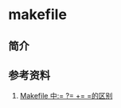 # makefile

## 简介

## 参考资料

1. [Makefile 中:= ?= += =的区别](https://www.cnblogs.com/wanqieddy/archive/2011/09/21/2184257.html)